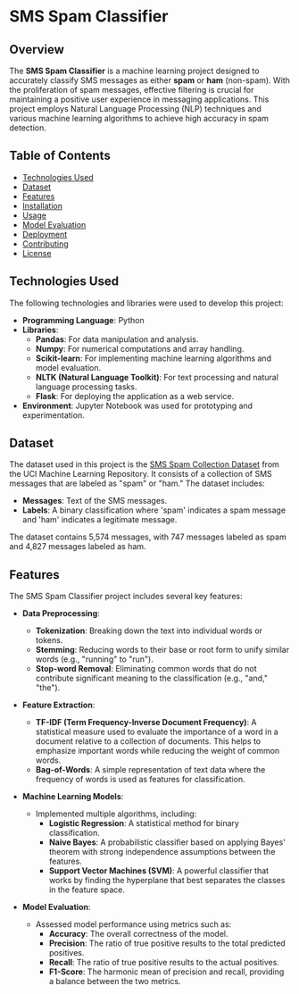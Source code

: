 # SMS Spam Classifier

## Overview
The **SMS Spam Classifier** is a machine learning project designed to accurately classify SMS messages as either **spam** or **ham** (non-spam). With the proliferation of spam messages, effective filtering is crucial for maintaining a positive user experience in messaging applications. This project employs Natural Language Processing (NLP) techniques and various machine learning algorithms to achieve high accuracy in spam detection.

## Table of Contents
- [Technologies Used](#technologies-used)
- [Dataset](#dataset)
- [Features](#features)
- [Installation](#installation)
- [Usage](#usage)
- [Model Evaluation](#model-evaluation)
- [Deployment](#deployment)
- [Contributing](#contributing)
- [License](#license)

## Technologies Used
The following technologies and libraries were used to develop this project:

- **Programming Language**: Python
- **Libraries**: 
  - **Pandas**: For data manipulation and analysis.
  - **Numpy**: For numerical computations and array handling.
  - **Scikit-learn**: For implementing machine learning algorithms and model evaluation.
  - **NLTK (Natural Language Toolkit)**: For text processing and natural language processing tasks.
  - **Flask**: For deploying the application as a web service.
- **Environment**: Jupyter Notebook was used for prototyping and experimentation.

## Dataset
The dataset used in this project is the [SMS Spam Collection Dataset](https://archive.ics.uci.edu/ml/datasets/sms+spam+collection) from the UCI Machine Learning Repository. It consists of a collection of SMS messages that are labeled as "spam" or "ham." The dataset includes:

- **Messages**: Text of the SMS messages.
- **Labels**: A binary classification where 'spam' indicates a spam message and 'ham' indicates a legitimate message.

The dataset contains 5,574 messages, with 747 messages labeled as spam and 4,827 messages labeled as ham.

## Features
The SMS Spam Classifier project includes several key features:

- **Data Preprocessing**:
  - **Tokenization**: Breaking down the text into individual words or tokens.
  - **Stemming**: Reducing words to their base or root form to unify similar words (e.g., "running" to "run").
  - **Stop-word Removal**: Eliminating common words that do not contribute significant meaning to the classification (e.g., "and," "the").

- **Feature Extraction**:
  - **TF-IDF (Term Frequency-Inverse Document Frequency)**: A statistical measure used to evaluate the importance of a word in a document relative to a collection of documents. This helps to emphasize important words while reducing the weight of common words.
  - **Bag-of-Words**: A simple representation of text data where the frequency of words is used as features for classification.

- **Machine Learning Models**:
  - Implemented multiple algorithms, including:
    - **Logistic Regression**: A statistical method for binary classification.
    - **Naive Bayes**: A probabilistic classifier based on applying Bayes' theorem with strong independence assumptions between the features.
    - **Support Vector Machines (SVM)**: A powerful classifier that works by finding the hyperplane that best separates the classes in the feature space.

- **Model Evaluation**:
  - Assessed model performance using metrics such as:
    - **Accuracy**: The overall correctness of the model.
    - **Precision**: The ratio of true positive results to the total predicted positives.
    - **Recall**: The ratio of true positive results to the actual positives.
    - **F1-Score**: The harmonic mean of precision and recall, providing a balance between the two metrics.
